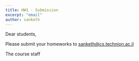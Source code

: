 ```yaml
---
title: HW1 - Submission 
excerpt: "email"
author: sanketh
---
```


Dear students,

Please submit your homeworks to sanketh@cs.technion.ac.il

The course staff